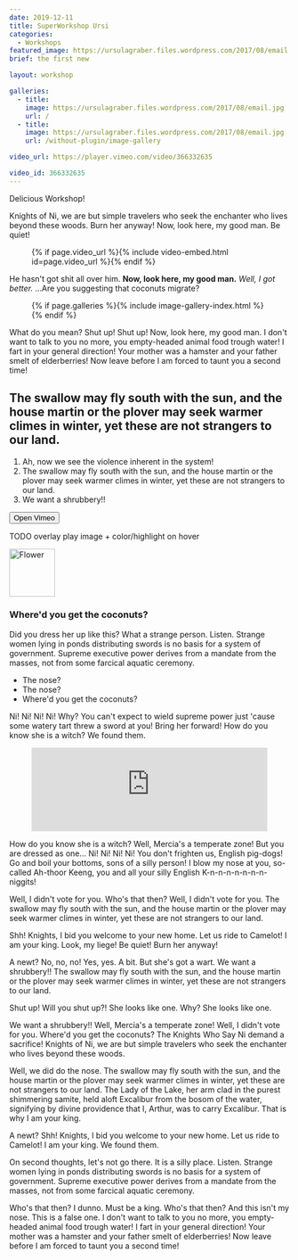 ```yaml
---
date: 2019-12-11
title: SuperWorkshop Ursi
categories:
  - Workshops
featured_image: https://ursulagraber.files.wordpress.com/2017/08/email.jpg?w=1560&h=940&fit=crop
brief: the first new

layout: workshop

galleries:
  - title:
    image: https://ursulagraber.files.wordpress.com/2017/08/email.jpg
    url: /
  - title:
    image: https://ursulagraber.files.wordpress.com/2017/08/email.jpg
    url: /without-plugin/image-gallery

video_url: https://player.vimeo.com/video/366332635

video_id: 366332635
---
```


Delicious Workshop!

Knights of Ni, we are but simple travelers who seek the enchanter who lives beyond these woods. Burn her anyway! Now, look here, my good man. Be quiet!

<figure id="left">
{% if page.video_url %}{% include video-embed.html id=page.video_url %}{% endif %}
</figure>

He hasn't got shit all over him. __Now, look here, my good man.__ *Well, I got better.* …Are you suggesting that coconuts migrate?

<figure id="right">
{% if page.galleries %}{% include image-gallery-index.html %}{% endif %}
</figure>

What do you mean? Shut up! Shut up! Now, look here, my good man. I don't want to talk to you no more, you empty-headed animal food trough water! I fart in your general direction! Your mother was a hamster and your father smelt of elderberries! Now leave before I am forced to taunt you a second time!

## The swallow may fly south with the sun, and the house martin or the plover may seek warmer climes in winter, yet these are not strangers to our land.

1. Ah, now we see the violence inherent in the system!
2. The swallow may fly south with the sun, and the house martin or the plover may seek warmer climes in winter, yet these are not strangers to our land.
3. We want a shrubbery!!

<button class="js-video-vimeo-btn" data-video-id="366332635">Open Vimeo</button>

TODO overlay play image + color/highlight on hover

<img class="js-video-vimeo-btn" data-video-id="366332635" src="https://ursulagraber.files.wordpress.com/2017/08/email.jpg" width="82" height="86" title="White flower" alt="Flower">

### Where'd you get the coconuts?

Did you dress her up like this? What a strange person. Listen. Strange women lying in ponds distributing swords is no basis for a system of government. Supreme executive power derives from a mandate from the masses, not from some farcical aquatic ceremony.

* The nose?
* The nose?
* Where'd you get the coconuts?

Ni! Ni! Ni! Ni! Why? You can't expect to wield supreme power just 'cause some watery tart threw a sword at you! Bring her forward! How do you know she is a witch? We found them.

<figure id="left">
  <iframe width="100%" src="https://player.vimeo.com/video/366332635" frameborder="0" allowfullscreen></iframe>
</figure>

How do you know she is a witch? Well, Mercia's a temperate zone! But you are dressed as one… Ni! Ni! Ni! Ni! You don't frighten us, English pig-dogs! Go and boil your bottoms, sons of a silly person! I blow my nose at you, so-called Ah-thoor Keeng, you and all your silly English K-n-n-n-n-n-n-n-niggits!

Well, I didn't vote for you. Who's that then? Well, I didn't vote for you. The swallow may fly south with the sun, and the house martin or the plover may seek warmer climes in winter, yet these are not strangers to our land.

Shh! Knights, I bid you welcome to your new home. Let us ride to Camelot! I am your king. Look, my liege! Be quiet! Burn her anyway!

A newt? No, no, no! Yes, yes. A bit. But she's got a wart. We want a shrubbery!! The swallow may fly south with the sun, and the house martin or the plover may seek warmer climes in winter, yet these are not strangers to our land.

Shut up! Will you shut up?! She looks like one. Why? She looks like one.

We want a shrubbery!! Well, Mercia's a temperate zone! Well, I didn't vote for you. Where'd you get the coconuts? The Knights Who Say Ni demand a sacrifice! Knights of Ni, we are but simple travelers who seek the enchanter who lives beyond these woods.

Well, we did do the nose. The swallow may fly south with the sun, and the house martin or the plover may seek warmer climes in winter, yet these are not strangers to our land. The Lady of the Lake, her arm clad in the purest shimmering samite, held aloft Excalibur from the bosom of the water, signifying by divine providence that I, Arthur, was to carry Excalibur. That is why I am your king.

A newt? Shh! Knights, I bid you welcome to your new home. Let us ride to Camelot! I am your king. We found them.

On second thoughts, let's not go there. It is a silly place. Listen. Strange women lying in ponds distributing swords is no basis for a system of government. Supreme executive power derives from a mandate from the masses, not from some farcical aquatic ceremony.

Who's that then? I dunno. Must be a king. Who's that then? And this isn't my nose. This is a false one. I don't want to talk to you no more, you empty-headed animal food trough water! I fart in your general direction! Your mother was a hamster and your father smelt of elderberries! Now leave before I am forced to taunt you a second time!
